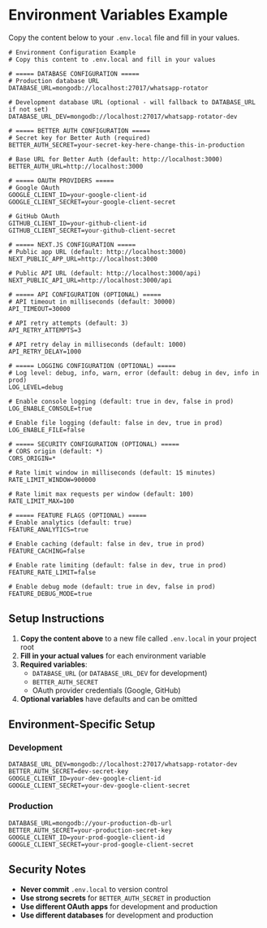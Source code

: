 # Environment Variables Example

Copy the content below to your `.env.local` file and fill in your values.

```env
# Environment Configuration Example
# Copy this content to .env.local and fill in your values

# ===== DATABASE CONFIGURATION =====
# Production database URL
DATABASE_URL=mongodb://localhost:27017/whatsapp-rotator

# Development database URL (optional - will fallback to DATABASE_URL if not set)
DATABASE_URL_DEV=mongodb://localhost:27017/whatsapp-rotator-dev

# ===== BETTER AUTH CONFIGURATION =====
# Secret key for Better Auth (required)
BETTER_AUTH_SECRET=your-secret-key-here-change-this-in-production

# Base URL for Better Auth (default: http://localhost:3000)
BETTER_AUTH_URL=http://localhost:3000

# ===== OAUTH PROVIDERS =====
# Google OAuth
GOOGLE_CLIENT_ID=your-google-client-id
GOOGLE_CLIENT_SECRET=your-google-client-secret

# GitHub OAuth
GITHUB_CLIENT_ID=your-github-client-id
GITHUB_CLIENT_SECRET=your-github-client-secret

# ===== NEXT.JS CONFIGURATION =====
# Public app URL (default: http://localhost:3000)
NEXT_PUBLIC_APP_URL=http://localhost:3000

# Public API URL (default: http://localhost:3000/api)
NEXT_PUBLIC_API_URL=http://localhost:3000/api

# ===== API CONFIGURATION (OPTIONAL) =====
# API timeout in milliseconds (default: 30000)
API_TIMEOUT=30000

# API retry attempts (default: 3)
API_RETRY_ATTEMPTS=3

# API retry delay in milliseconds (default: 1000)
API_RETRY_DELAY=1000

# ===== LOGGING CONFIGURATION (OPTIONAL) =====
# Log level: debug, info, warn, error (default: debug in dev, info in prod)
LOG_LEVEL=debug

# Enable console logging (default: true in dev, false in prod)
LOG_ENABLE_CONSOLE=true

# Enable file logging (default: false in dev, true in prod)
LOG_ENABLE_FILE=false

# ===== SECURITY CONFIGURATION (OPTIONAL) =====
# CORS origin (default: *)
CORS_ORIGIN=*

# Rate limit window in milliseconds (default: 15 minutes)
RATE_LIMIT_WINDOW=900000

# Rate limit max requests per window (default: 100)
RATE_LIMIT_MAX=100

# ===== FEATURE FLAGS (OPTIONAL) =====
# Enable analytics (default: true)
FEATURE_ANALYTICS=true

# Enable caching (default: false in dev, true in prod)
FEATURE_CACHING=false

# Enable rate limiting (default: false in dev, true in prod)
FEATURE_RATE_LIMIT=false

# Enable debug mode (default: true in dev, false in prod)
FEATURE_DEBUG_MODE=true
```

## Setup Instructions

1. **Copy the content above** to a new file called `.env.local` in your project root
2. **Fill in your actual values** for each environment variable
3. **Required variables**:
   - `DATABASE_URL` (or `DATABASE_URL_DEV` for development)
   - `BETTER_AUTH_SECRET`
   - OAuth provider credentials (Google, GitHub)
4. **Optional variables** have defaults and can be omitted

## Environment-Specific Setup

### Development

```env
DATABASE_URL_DEV=mongodb://localhost:27017/whatsapp-rotator-dev
BETTER_AUTH_SECRET=dev-secret-key
GOOGLE_CLIENT_ID=your-dev-google-client-id
GOOGLE_CLIENT_SECRET=your-dev-google-client-secret
```

### Production

```env
DATABASE_URL=mongodb://your-production-db-url
BETTER_AUTH_SECRET=your-production-secret-key
GOOGLE_CLIENT_ID=your-prod-google-client-id
GOOGLE_CLIENT_SECRET=your-prod-google-client-secret
```

## Security Notes

- **Never commit** `.env.local` to version control
- **Use strong secrets** for `BETTER_AUTH_SECRET` in production
- **Use different OAuth apps** for development and production
- **Use different databases** for development and production
